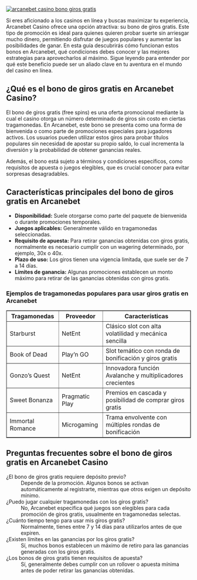 [![arcanebet casino bono giros gratis](https://123-caf.pages.dev/gitsignup.png)](https://vrmoo.ru/Bt82HjjY)

<p>Si eres aficionado a los casinos en línea y buscas maximizar tu experiencia, Arcanebet Casino ofrece una opción atractiva: su bono de giros gratis. Este tipo de promoción es ideal para quienes quieren probar suerte sin arriesgar mucho dinero, permitiendo disfrutar de juegos populares y aumentar las posibilidades de ganar. En esta guía descubrirás cómo funcionan estos bonos en Arcanebet, qué condiciones debes conocer y las mejores estrategias para aprovecharlos al máximo. Sigue leyendo para entender por qué este beneficio puede ser un aliado clave en tu aventura en el mundo del casino en línea.</p>  <h2>¿Qué es el bono de giros gratis en Arcanebet Casino?</h2> <p>El bono de giros gratis (free spins) es una oferta promocional mediante la cual el casino otorga un número determinado de giros sin costo en ciertas tragamonedas. En Arcanebet, este bono se presenta como una forma de bienvenida o como parte de promociones especiales para jugadores activos. Los usuarios pueden utilizar estos giros para probar títulos populares sin necesidad de apostar su propio saldo, lo cual incrementa la diversión y la probabilidad de obtener ganancias reales.</p> <p>Además, el bono está sujeto a términos y condiciones específicos, como requisitos de apuesta o juegos elegibles, que es crucial conocer para evitar sorpresas desagradables.</p>  <h2>Características principales del bono de giros gratis en Arcanebet</h2> <ul>   <li><strong>Disponibilidad:</strong> Suele otorgarse como parte del paquete de bienvenida o durante promociones temporales.</li>   <li><strong>Juegos aplicables:</strong> Generalmente válido en tragamonedas seleccionadas.</li>   <li><strong>Requisito de apuesta:</strong> Para retirar ganancias obtenidas con giros gratis, normalmente es necesario cumplir con un wagering determinado, por ejemplo, 30x o 40x.</li>   <li><strong>Plazo de uso:</strong> Los giros tienen una vigencia limitada, que suele ser de 7 a 14 días.</li>   <li><strong>Límites de ganancia:</strong> Algunas promociones establecen un monto máximo para retirar de las ganancias obtenidas con giros gratis.</li> </ul>  <h3>Ejemplos de tragamonedas populares para usar giros gratis en Arcanebet</h3> <table border="1" cellpadding="8" cellspacing="0">   <thead>     <tr>       <th>Tragamonedas</th>       <th>Proveedor</th>       <th>Características</th>     </tr>   </thead>   <tbody>     <tr>       <td>Starburst</td>       <td>NetEnt</td>       <td>Clásico slot con alta volatilidad y mecánica sencilla</td>     </tr>     <tr>       <td>Book of Dead</td>       <td>Play’n GO</td>       <td>Slot temático con ronda de bonificación y giros gratis</td>     </tr>     <tr>       <td>Gonzo’s Quest</td>       <td>NetEnt</td>       <td>Innovadora función Avalanche y multiplicadores crecientes</td>     </tr>     <tr>       <td>Sweet Bonanza</td>       <td>Pragmatic Play</td>       <td>Premios en cascada y posibilidad de comprar giros gratis</td>     </tr>     <tr>       <td>Immortal Romance</td>       <td>Microgaming</td>       <td>Trama envolvente con múltiples rondas de bonificación</td>     </tr>   </tbody> </table>  <h2>Preguntas frecuentes sobre el bono de giros gratis en Arcanebet Casino</h2> <dl>   <dt>¿El bono de giros gratis requiere depósito previo?</dt>   <dd>Depende de la promoción. Algunos bonos se activan automáticamente al registrarte, mientras que otros exigen un depósito mínimo.</dd>    <dt>¿Puedo jugar cualquier tragamonedas con los giros gratis?</dt>   <dd>No, Arcanebet especifica qué juegos son elegibles para cada promoción de giros gratis, usualmente en tragamonedas selectas.</dd>    <dt>¿Cuánto tiempo tengo para usar mis giros gratis?</dt>   <dd>Normalmente, tienes entre 7 y 14 días para utilizarlos antes de que expiren.</dd>    <dt>¿Existen límites en las ganancias por los giros gratis?</dt>   <dd>Sí, muchos bonos establecen un máximo de retiro para las ganancias generadas con los giros gratis.</dd>    <dt>¿Los bonos de giros gratis tienen requisitos de apuesta?</dt>   <dd>Sí, generalmente debes cumplir con un rollover o apuesta mínima antes de poder retirar las ganancias obtenidas.</dd> </dl>